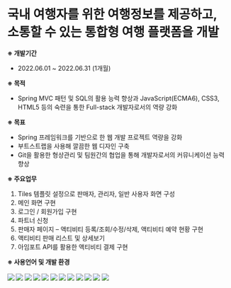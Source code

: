 # 국내 여행자를 위한 여행정보를 제공하고, 소통할 수 있는 통합형 여행 플랫폼을 개발

<b>※ 개발기간</b>
- 2022.06.01 ~ 2022.06.31 (1개월)

<b>※ 목적</b>
- Spring MVC 패턴 및 SQL의 활용 능력 향상과 JavaScript(ECMA6), CSS3, HTML5 등의 숙련을 통한 Full-stack 개발자로서의 역량 강화

<b>※ 목표</b>
- Spring 프레임워크를 기반으로 한 웹 개발 프로젝트 역량을 강화
- 부트스트랩을 사용해 깔끔한 웹 디자인 구축
- Git을 활용한 형상관리 및 팀원간의 협업을 통해 개발자로서의 커뮤니케이션 능력 향상

<b>※ 주요업무</b>
1) Tiles 템플릿 설정으로 판매자, 관리자, 일반 사용자 화면 구성
2) 메인 화면 구현
3) 로그인 / 회원가입 구현
4) 파트너 신청
5) 판매자 페이지 – 액티비티 등록/조회/수정/삭제, 액티비티 예약 현황 구현
6) 액티비티 판매 리스트 및 상세보기
7) 아임포트 API를 활용한 액티비티 결제 구현

<b>※ 사용언어 및 개발 환경<b/>
<br><br>
<img src="https://img.shields.io/badge/java-007396?style=for-the-badge&logo=java&logoColor=white">
<img src="https://img.shields.io/badge/html5-E34F26?style=for-the-badge&logo=html5&logoColor=white"> 
<img src="https://img.shields.io/badge/css-1572B6?style=for-the-badge&logo=css3&logoColor=white"> 
<img src="https://img.shields.io/badge/javascript-F7DF1E?style=for-the-badge&logo=javascript&logoColor=black"> 
<img src="https://img.shields.io/badge/jquery-0769AD?style=for-the-badge&logo=jquery&logoColor=white">
<img src="https://img.shields.io/badge/oracle-F80000?style=for-the-badge&logo=oracle&logoColor=white">
<img src="https://img.shields.io/badge/spring-6DB33F?style=for-the-badge&logo=spring&logoColor=white">
<img src="https://img.shields.io/badge/bootstrap-7952B3?style=for-the-badge&logo=bootstrap&logoColor=white">
<img src="https://img.shields.io/badge/apache tomcat-F8DC75?style=for-the-badge&logo=apachetomcat&logoColor=white">
<img src="https://img.shields.io/badge/github-181717?style=for-the-badge&logo=github&logoColor=white">
<img src="https://img.shields.io/badge/git-F05032?style=for-the-badge&logo=git&logoColor=white">
<img src="https://img.shields.io/badge/fontawesome-339AF0?style=for-the-badge&logo=fontawesome&logoColor=white">

